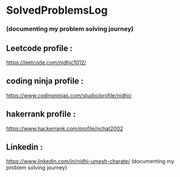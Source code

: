 # SolvedProblemsLog
### (documenting my problem solving journey)

## Leetcode profile :
https://leetcode.com/nidhic1012/
## coding ninja profile :
https://www.codingninjas.com/studio/profile/nidhic
## hakerrank profile :
https://www.hackerrank.com/profile/nchat2002
## Linkedin :
https://www.linkedin.com/in/nidhi-umesh-charate/
(documenting my problem solving journey)
